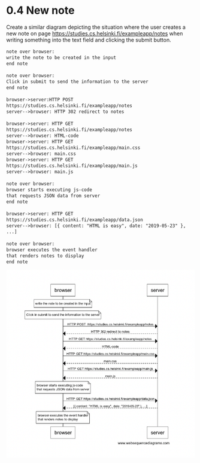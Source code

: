 # 0.4 New note

Create a similar diagram depicting the situation where the user creates a new note on page https://studies.cs.helsinki.fi/exampleapp/notes when writing something into the text field and clicking the submit button.

```
note over browser:
write the note to be created in the input
end note

note over browser:
Click in submit to send the information to the server
end note

browser->server:HTTP POST  https://studies.cs.helsinki.fi/exampleapp/notes
server-->browser: HTTP 302 redirect to notes

browser->server: HTTP GET https://studies.cs.helsinki.fi/exampleapp/notes
server-->browser: HTML-code
browser->server: HTTP GET https://studies.cs.helsinki.fi/exampleapp/main.css
server-->browser: main.css
browser->server: HTTP GET https://studies.cs.helsinki.fi/exampleapp/main.js
server-->browser: main.js

note over browser:
browser starts executing js-code
that requests JSON data from server
end note

browser->server: HTTP GET https://studies.cs.helsinki.fi/exampleapp/data.json
server-->browser: [{ content: "HTML is easy", date: "2019-05-23" }, ...]

note over browser:
browser executes the event handler
that renders notes to display
end note
```

![newnote](./img/0.4-new-note.png)
